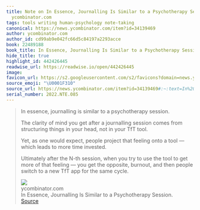 ```yaml
---
title: Note on In Essence, Journalling Is Similar to a Psychotherapy Session. via
  ycombinator.com
tags: tools writing human-psychology note-taking
canonical: https://news.ycombinator.com/item?id=34139469
author: ycombinator.com
author_id: cd99ab9e042fc66d5c84197a2293acce
book: 22489188
book_title: In Essence, Journalling Is Similar to a Psychotherapy Session.
hide_title: true
highlight_id: 442426445
readwise_url: https://readwise.io/open/442426445
image:
favicon_url: https://s2.googleusercontent.com/s2/favicons?domain=news.ycombinator.com
source_emoji: "\U0001F310"
source_url: https://news.ycombinator.com/item?id=34139469#:~:text=In%20essence%2C%20journalling,the%20same%20cycle.
serial_number: 2022.NTE.085
---
```

> In essence, journalling is similar to a psychotherapy session.
> 
> The clarity of mind you get after a journalling session comes from structuring things in your head, not in your TfT tool.
> 
> Yet, as one would expect, people project that feeling onto a tool — which leads to more time invested.
> 
> Ultimately after the N-th session, when you try to use the tool to get more of that feeling — you get the opposite, burnout, and then people switch to a new TfT app for the same cycle.
> <div class="quoteback-footer"><div class="quoteback-avatar"><img class="mini-favicon" src="https://s2.googleusercontent.com/s2/favicons?domain=news.ycombinator.com"></div><div class="quoteback-metadata"><div class="metadata-inner"><span style="display:none">FROM:</span><div aria-label="ycombinator.com" class="quoteback-author"> ycombinator.com</div><div aria-label="In Essence, Journalling Is Similar to a Psychotherapy Session." class="quoteback-title"> In Essence, Journalling Is Similar to a Psychotherapy Session.</div></div></div><div class="quoteback-backlink"><a target="_blank" aria-label="go to the full text of this quotation" rel="noopener" href="https://news.ycombinator.com/item?id=34139469#:~:text=In%20essence%2C%20journalling,the%20same%20cycle." class="quoteback-arrow"> Source</a></div></div>